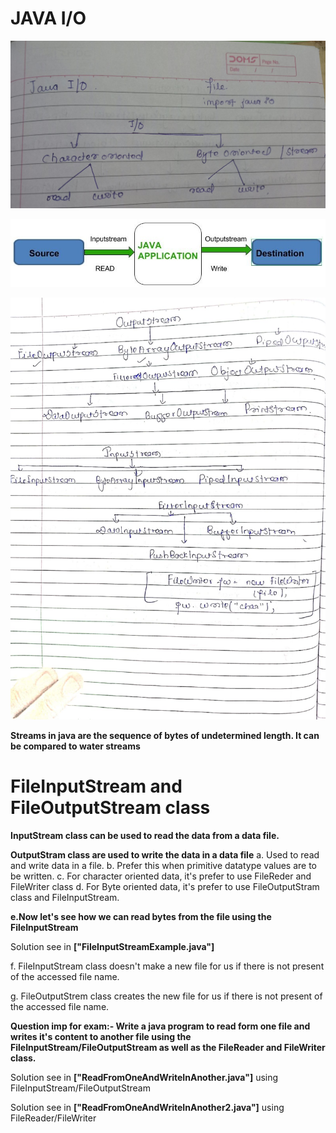 # JAVA I/O

![CHEESE!](javaio1st.jpg)

![CHEESE!](javaio.jpg)

![CHEESE!](java2nd.jpg)

**Streams in java are the sequence of bytes of undetermined length. It can be compared to water streams**

# FileInputStream and FileOutputStream class

**InputStream class can be used to read the data from a data file.**

**OutputStram class are used to write the data in a data file**
a. Used to read and write data in a file.
b. Prefer this when primitive datatype values are to be written.
c. For character oriented data, it's prefer to use FileReder and FileWriter class
d. For Byte oriented data, it's prefer to use FileOutputStram class and FileInputStream.

**e.Now let's see how we can read bytes from the file using the FileInputStream**

Solution see in **["FileInputStreamExample.java"]**

f. FileInputStream class doesn't make a new file for us if there is not present of the accessed file name.

g. FileOutputStrem class creates the new file for us if there is not present of the accessed file name.

**Question imp for exam:- Write a java program to read form one file and writes it's content to another file using the FileInputStream/FileOutputStream as well as the FileReader and FileWriter class.**

Solution see in **["ReadFromOneAndWriteInAnother.java"]** using FileInputStream/FileOutputStream

Solution see in **["ReadFromOneAndWriteInAnother2.java"]** using FileReader/FileWriter
